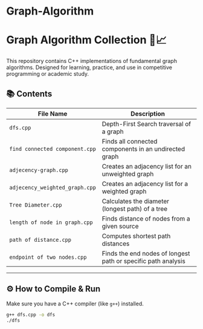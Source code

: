 
# Graph-Algorithm
# Graph Algorithm Collection 🧠📈

This repository contains C++ implementations of fundamental graph algorithms. Designed for learning, practice, and use in competitive programming or academic study.

## 📚 Contents

| File Name                       | Description |
|--------------------------------|-------------|
| `dfs.cpp`                      | Depth-First Search traversal of a graph |
| `find connected component.cpp` | Finds all connected components in an undirected graph |
| `adjecency-graph.cpp`          | Creates an adjacency list for an unweighted graph |
| `adjecency_weighted_graph.cpp` | Creates an adjacency list for a weighted graph |
| `Tree Diameter.cpp`            | Calculates the diameter (longest path) of a tree |
| `length of node in graph.cpp`  | Finds distance of nodes from a given source |
| `path of distance.cpp`         | Computes shortest path distances |
| `endpoint of two nodes.cpp`    | Finds the end nodes of longest path or specific path analysis |

---

## ⚙️ How to Compile & Run

Make sure you have a C++ compiler (like `g++`) installed.

```bash
g++ dfs.cpp -o dfs
./dfs
